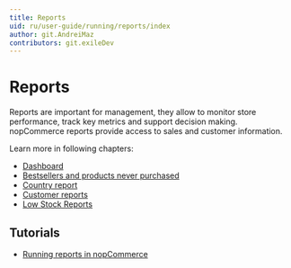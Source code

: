 ```yaml
---
title: Reports
uid: ru/user-guide/running/reports/index
author: git.AndreiMaz
contributors: git.exileDev
---
```


# Reports

Reports are important for management, they allow to monitor store performance, track key metrics and support decision making. nopCommerce reports provide access to sales and customer information.

Learn more in following chapters:

* [Dashboard](xref:en/user-guide/running/reports/dashboard)
* [Bestsellers and products never purchased](xref:en/user-guide/running/reports/bestsellers-never-purchased)
* [Country report](xref:en/user-guide/running/reports/country-report)
* [Customer reports](xref:en/user-guide/running/reports/customer-reports)
* [Low Stock Reports](xref:en/user-guide/running/reports/low-stock-reports)

## Tutorials

* [Running reports in nopCommerce](https://www.youtube.com/watch?v=IbfoppTG9tM)
